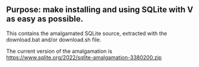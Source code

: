 ## Purpose: make installing and using SQLite with V as easy as possible.

This contains the amalgamated SQLite source, extracted with the
download.bat and/or download.sh file.

The current version of the amalgamation is
https://www.sqlite.org/2022/sqlite-amalgamation-3380200.zip

